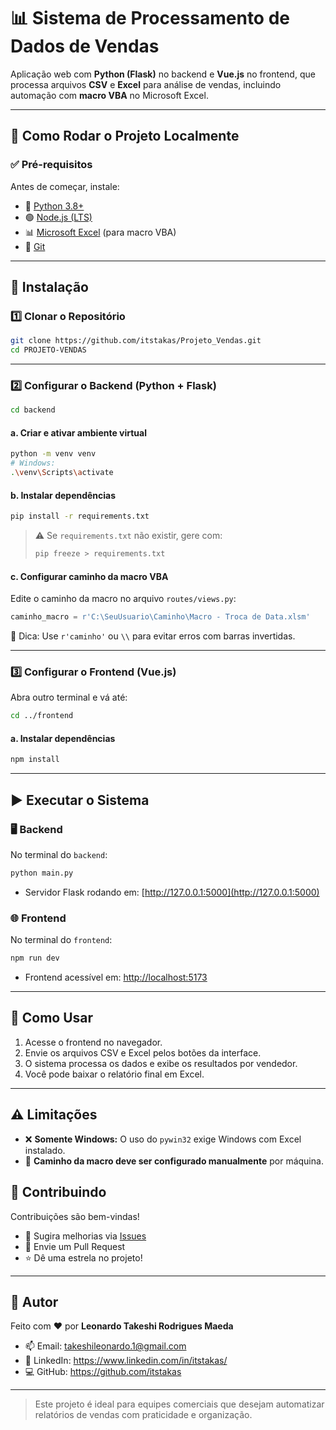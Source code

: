 
# 📊 Sistema de Processamento de Dados de Vendas

Aplicação web com **Python (Flask)** no backend e **Vue.js** no frontend, que processa arquivos **CSV** e **Excel** para análise de vendas, incluindo automação com **macro VBA** no Microsoft Excel.

---

## 🚀 Como Rodar o Projeto Localmente

### ✅ Pré-requisitos

Antes de começar, instale:

- 🐍 [Python 3.8+](https://www.python.org/downloads/)
- 🟢 [Node.js (LTS)](https://nodejs.org/en/download/)
- 📊 [Microsoft Excel](https://www.microsoft.com/pt-br/microsoft-365/excel) (para macro VBA)
- 🧰 [Git](https://git-scm.com/downloads)

---

## 💾 Instalação

### 1️⃣ Clonar o Repositório

```bash
git clone https://github.com/itstakas/Projeto_Vendas.git
cd PROJETO-VENDAS
```

---

### 2️⃣ Configurar o Backend (Python + Flask)

```bash
cd backend
```

#### a. Criar e ativar ambiente virtual

```bash
python -m venv venv
# Windows:
.\venv\Scripts\activate
```

#### b. Instalar dependências

```bash
pip install -r requirements.txt
```

> ⚠️ Se `requirements.txt` não existir, gere com:
> ```bash
> pip freeze > requirements.txt
> ```

#### c. Configurar caminho da macro VBA

Edite o caminho da macro no arquivo `routes/views.py`:

```python
caminho_macro = r'C:\SeuUsuario\Caminho\Macro - Troca de Data.xlsm'
```

📌 Dica: Use `r'caminho'` ou `\\` para evitar erros com barras invertidas.

---

### 3️⃣ Configurar o Frontend (Vue.js)

Abra outro terminal e vá até:

```bash
cd ../frontend
```

#### a. Instalar dependências

```bash
npm install
```

---

## ▶️ Executar o Sistema

### 🖥️ Backend

No terminal do `backend`:

```bash
python main.py
```

- Servidor Flask rodando em: [http://127.0.0.1:5000](http://127.0.0.1:5000)

### 🌐 Frontend

No terminal do `frontend`:

```bash
npm run dev
```

- Frontend acessível em: [http://localhost:5173](http://localhost:5173)

---

## 🔎 Como Usar

1. Acesse o frontend no navegador.
2. Envie os arquivos CSV e Excel pelos botões da interface.
3. O sistema processa os dados e exibe os resultados por vendedor.
4. Você pode baixar o relatório final em Excel.

---

## ⚠️ Limitações

- ❌ **Somente Windows:** O uso do `pywin32` exige Windows com Excel instalado.
- 🔧 **Caminho da macro deve ser configurado manualmente** por máquina.


## 🤝 Contribuindo

Contribuições são bem-vindas!

- 📌 Sugira melhorias via [Issues](https://github.com/itstakas/Projeto_Vendas/issues)
- 🔧 Envie um Pull Request
- ⭐ Dê uma estrela no projeto!

---

## 👤 Autor

Feito com ❤️ por **Leonardo Takeshi Rodrigues Maeda**

- 📫 Email: takeshileonardo.1@gmail.com
- 🔗 LinkedIn: https://www.linkedin.com/in/itstakas/
- 💻 GitHub: https://github.com/itstakas
---

> Este projeto é ideal para equipes comerciais que desejam automatizar relatórios de vendas com praticidade e organização.
